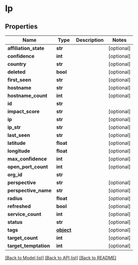 # Ip

## Properties
Name | Type | Description | Notes
------------ | ------------- | ------------- | -------------
**affiliation_state** | **str** |  | [optional] 
**confidence** | **int** |  | [optional] 
**country** | **str** |  | [optional] 
**deleted** | **bool** |  | [optional] 
**first_seen** | **str** |  | [optional] 
**hostname** | **str** |  | [optional] 
**hostname_count** | **int** |  | [optional] 
**id** | **str** |  | 
**impact_score** | **str** |  | [optional] 
**ip** | **str** |  | [optional] 
**ip_str** | **str** |  | [optional] 
**last_seen** | **str** |  | [optional] 
**latitude** | **float** |  | [optional] 
**longitude** | **float** |  | [optional] 
**max_confidence** | **int** |  | [optional] 
**open_port_count** | **int** |  | [optional] 
**org_id** | **str** |  | 
**perspective** | **str** |  | [optional] 
**perspective_name** | **str** |  | [optional] 
**radius** | **float** |  | [optional] 
**refreshed** | **bool** |  | [optional] 
**service_count** | **int** |  | [optional] 
**status** | **str** |  | [optional] 
**tags** | [**object**](.md) |  | [optional] 
**target_count** | **int** |  | [optional] 
**target_temptation** | **int** |  | [optional] 

[[Back to Model list]](../README.md#documentation-for-models) [[Back to API list]](../README.md#documentation-for-api-endpoints) [[Back to README]](../README.md)


